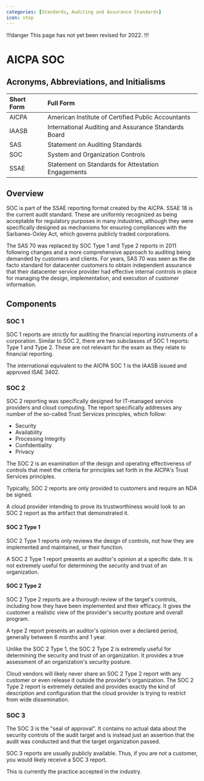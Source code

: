 ```yaml
---
categories: [Standards, Auditing and Assurance Standards]
icon: stop
---
```


!!!danger
This page has not yet been revised for 2022.
!!!

# AICPA SOC

## Acronyms, Abbreviations, and Initialisms

Short Form | Full Form
:--- | :---
AICPA |	American Institute of Certified Public Accountants
IAASB | International Auditing and Assurance Standards Board
SAS	| Statement on Auditing Standards
SOC	| System and Organization Controls
SSAE | Statement on Standards for Attestation Engagements

## Overview

SOC is part of the SSAE reporting format created by the AICPA. SSAE 18 is the current audit standard. These are uniformly recognized as being acceptable for regulatory purposes in many industries, although they were specifically designed as mechanisms for ensuring compliances with the Sarbanes-Oxley Act, which governs publicly traded corporations.

The SAS 70 was replaced by SOC Type 1 and Type 2 reports in 2011 following changes and a more comprehensive approach to auditing being demanded by customers and clients. For years, SAS 70 was seen as the de facto standard for datacenter customers to obtain independent assurance that their datacenter service provider had effective internal controls in place for managing the design, implementation, and execution of customer information.

## Components

### SOC 1

SOC 1 reports are strictly for auditing the financial reporting instruments of a corporation. Similar to SOC 2, there are two subclasses of SOC 1 reports: Type 1 and Type 2. These are not relevant for the exam as they relate to financial reporting.

The international equivalent to the AICPA SOC 1 is the IAASB issued and approved ISAE 3402.

### SOC 2

SOC 2 reporting was specifically designed for IT-managed service providers and cloud computing. The report specifically addresses any number of the so-called Trust Services principles, which follow:

- Security
- Availability
- Processing Integrity
- Confidentiality
- Privacy

The SOC 2 is an examination of the design and operating effectiveness of controls that meet the criteria for principles set forth in the AICPA's Trust Services principles.

Typically, SOC 2 reports are only provided to customers and require an NDA be signed.

A cloud provider intending to prove its trustworthiness would look to an SOC 2 report as the artifact that demonstrated it.

#### SOC 2 Type 1

SOC 2 Type 1 reports only reviews the design of controls, not how they are implemented and maintained, or their function.

A SOC 2 Type 1 report presents an auditor's opinion at a specific date. It is not extremely useful for determining the security and trust of an organization.

#### SOC 2 Type 2

SOC 2 Type 2 reports are a thorough review of the target's controls, including how they have been implemented and their efficacy. It gives the customer a realistic view of the provider's security posture and overall program.

A type 2 report presents an auditor's opinion over a declared period, generally between 6 months and 1 year.

Unlike the SOC 2 Type 1, the SOC 2 Type 2 is extremely useful for determining the security and trust of an organization. It provides a true assessment of an organization's security posture.

Cloud vendors will likely never share an SOC 2 Type 2 report with any customer or even release it outside the provider's organization. The SOC 2 Type 2 report is extremely detailed and provides exactly the kind of description and configuration that the cloud provider is trying to restrict from wide dissemination.

### SOC 3

The SOC 3 is the "seal of approval". It contains no actual data about the security controls of the audit target and is instead just an assertion that the audit was conducted and that the target organization passed.

SOC 3 reports are usually publicly available. Thus, if you are not a customer, you would likely receive a SOC 3 report.

This is currently the practice accepted in the industry.
